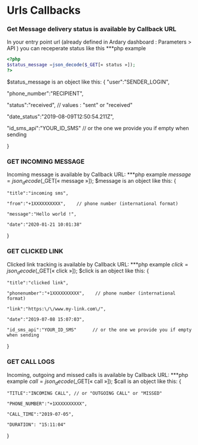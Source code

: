 # Urls Callbacks
### Get Message delivery status is available by Callback URL
In your entry point url (already defined in Ardary dashboard : Parameters > API ) you can receperate status like this 
***php example
``` php
<?php
$status_message =json_decode($_GET[« status »]); 
?>
```
$status_message is an object like this:
{
  "user":"SENDER_LOGIN",

   "phone_number":"RECIPIENT",

   "status":"received",      // values : "sent" or "received"

   "date_status":"2019-08-09T12:50:54.211Z",

   "id_sms_api":"YOUR_ID_SMS"      // or the one we provide you if empty when sending

 }
### GET INCOMING MESSAGE
Incoming message is available by Callback URL:
***php example
$message =json_decode($_GET[« message »]);
$message is an object like this:
{

    "title":"incoming sms",

    "from":"+1XXXXXXXXXX",    // phone number (international format)

    "message":"Hello world !",

    "date":"2020-01-21 10:01:38"

}
### GET CLICKED LINK
Clicked link tracking is available by Callback URL:
***php example
$click =json_decode($_GET[« click »]);
$click is an object like this:
{  

    "title":"clicked link",

    "phonenumber":"+1XXXXXXXXXX",    // phone number (international format)

    "link":"https:\/\/www.my-link.com\/",

    "date":"2019-07-08 15:07:03",

    "id_sms_api":"YOUR_ID_SMS"      // or the one we provide you if empty when sending

 }
 ### GET CALL LOGS
 Incoming, outgoing and missed calls is available by Callback URL:
 ***php example
 $call =json_decode($_GET[« call »]);
$call is an object like this:
{  

    "TITLE":"INCOMING CALL", // or "OUTGOING CALL" or "MISSED"

    "PHONE_NUMBER":"+1XXXXXXXXXX",

    "CALL_TIME":"2019-07-05",

    "DURATION": "15:11:04"

 }
